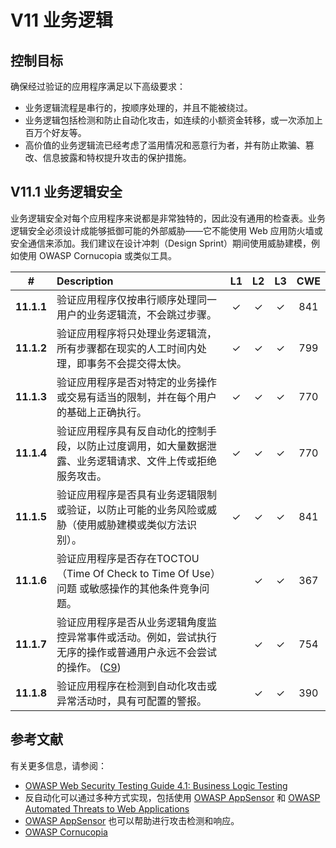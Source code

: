 # V11 业务逻辑

## 控制目标

确保经过验证的应用程序满足以下高级要求：

* 业务逻辑流程是串行的，按顺序处理的，并且不能被绕过。
* 业务逻辑包括检测和防止自动化攻击，如连续的小额资金转移，或一次添加上百万个好友等。
* 高价值的业务逻辑流已经考虑了滥用情况和恶意行为者，并有防止欺骗、篡改、信息披露和特权提升攻击的保护措施。

## V11.1 业务逻辑安全

业务逻辑安全对每个应用程序来说都是非常独特的，因此没有通用的检查表。业务逻辑安全必须设计成能够抵御可能的外部威胁——它不能使用 Web 应用防火墙或安全通信来添加。我们建议在设计冲刺（Design Sprint）期间使用威胁建模，例如使用 OWASP Cornucopia 或类似工具。

| # | Description | L1 | L2 | L3 | CWE |
| :---: | :--- | :---: | :---:| :---: | :---: |
| **11.1.1** | 验证应用程序仅按串行顺序处理同一用户的业务逻辑流，不会跳过步骤。 | ✓ | ✓ | ✓ | 841 |
| **11.1.2** | 验证应用程序将只处理业务逻辑流，所有步骤都在现实的人工时间内处理，即事务不会提交得太快。 | ✓ | ✓ | ✓ | 799 |
| **11.1.3** | 验证应用程序是否对特定的业务操作或交易有适当的限制，并在每个用户的基础上正确执行。 | ✓ | ✓ | ✓ | 770 |
| **11.1.4** | 验证应用程序具有反自动化的控制手段，以防止过度调用，如大量数据泄露、业务逻辑请求、文件上传或拒绝服务攻击。 | ✓ | ✓ | ✓ | 770 |
| **11.1.5** | 验证应用程序是否具有业务逻辑限制或验证，以防止可能的业务风险或威胁（使用威胁建模或类似方法识别）。 | ✓ | ✓ | ✓ | 841 |
| **11.1.6** | 验证应用程序是否存在TOCTOU（Time Of Check to Time Of Use）问题 或敏感操作的其他条件竞争问题。 | | ✓ | ✓ | 367 |
| **11.1.7** | 验证应用程序是否从业务逻辑角度监控异常事件或活动。例如，尝试执行无序的操作或普通用户永远不会尝试的操作。 ([C9](https://owasp.org/www-project-proactive-controls/#div-numbering)) | | ✓ | ✓ | 754 |
| **11.1.8** | 验证应用程序在检测到自动化攻击或异常活动时，具有可配置的警报。 | | ✓ | ✓ | 390 |

## 参考文献

有关更多信息，请参阅：

* [OWASP Web Security Testing Guide 4.1: Business Logic Testing](https://owasp.org/www-project-web-security-testing-guide/v41/4-Web_Application_Security_Testing/10-Business_Logic_Testing/README.html)
* 反自动化可以通过多种方式实现，包括使用 [OWASP AppSensor](https://github.com/jtmelton/appsensor) 和 [OWASP Automated Threats to Web Applications](https://owasp.org/www-project-automated-threats-to-web-applications/)
* [OWASP AppSensor](https://github.com/jtmelton/appsensor) 也可以帮助进行攻击检测和响应。
* [OWASP Cornucopia](https://owasp.org/www-project-cornucopia/)
